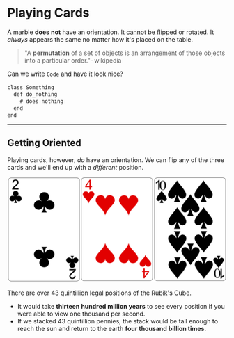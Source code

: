 # Playing Cards

A marble **does not** have an orientation. It [cannot be flipped][flipped] or
rotated. It *always* appears the same no matter how it's placed on the table.


> "A **permutation** of a set of objects is an arrangement of those objects
> into a particular order." - wikipedia

Can we write `Code` and have it look nice?

```
class Something
  def do_nothing
    # does nothing
  end
end
```

---

## Getting Oriented

Playing cards, however, *do* have an orientation. We can flip any of the three
cards and we'll end up with a *different* position.

![](cards.png)

There are over 43 quintillion legal positions of the Rubik's Cube.

- It would take **thirteen hundred million years** to see every position if you
  were able to view one thousand per second.
- If we stacked 43 quintillion pennies, the stack would be tall enough to reach
  the sun and return to the earth **four thousand billion times**.

[flipped]: http://www.youtube.com/watch?v=CuVB8YpQlYQ

